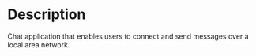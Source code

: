 # Description
Chat application that enables users to connect and send messages over a local area network.   